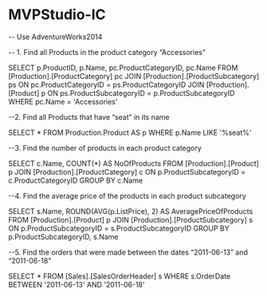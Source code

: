 # MVPStudio-IC


-- Use AdventureWorks2014


-- 1. Find all Products in the product category “Accessories”

SELECT	p.ProductID,
		p.Name,
		pc.ProductCategoryID,
		pc.Name
FROM [Production].[ProductCategory] pc
JOIN [Production].[ProductSubcategory] ps ON pc.ProductCategoryID = ps.ProductCategoryID
JOIN [Production].[Product] p ON ps.ProductSubcategoryID = p.ProductSubcategoryID
WHERE pc.Name = 'Accessories'



--2. Find all Products that have “seat” in its name

SELECT *
FROM Production.Product AS p
WHERE p.Name LIKE '%seat%'


--3. Find the number of products in each product category

SELECT c.Name, COUNT(*) AS NoOfProducts
FROM [Production].[Product] p
JOIN [Production].[ProductCategory] c
ON p.ProductSubcategoryID = c.ProductCategoryID
GROUP BY c.Name


--4. Find the average price of the products in each product subcategory

SELECT s.Name, ROUND(AVG(p.ListPrice), 2) AS AveragePriceOfProducts
FROM [Production].[Product] p
JOIN [Production].[ProductSubcategory] s
ON p.ProductSubcategoryID = s.ProductSubcategoryID
GROUP BY p.ProductSubcategoryID, s.Name
​

--5. Find the orders that were made between the dates “2011-06-13” and “2011-06-18"

SELECT *
FROM [Sales].[SalesOrderHeader] s
WHERE s.OrderDate BETWEEN '2011-06-13' AND '2011-06-18'
